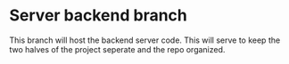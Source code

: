 # Server backend branch

This branch will host the backend server code. This will serve to keep the two
halves of the project seperate and the repo organized.
